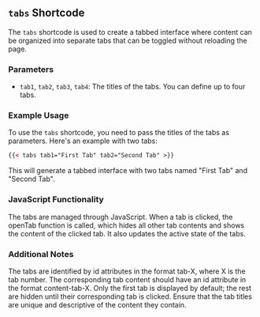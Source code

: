 ## `tabs` Shortcode

The `tabs` shortcode is used to create a tabbed interface where content can be organized into separate tabs that can be toggled without reloading the page.

### Parameters

- `tab1`, `tab2`, `tab3`, `tab4`: The titles of the tabs. You can define up to four tabs.

### Example Usage

To use the `tabs` shortcode, you need to pass the titles of the tabs as parameters. Here's an example with two tabs:

```html
{{< tabs tab1="First Tab" tab2="Second Tab" >}}
```

This will generate a tabbed interface with two tabs named "First Tab" and "Second Tab".

### JavaScript Functionality
The tabs are managed through JavaScript. When a tab is clicked, the openTab function is called, which hides all other tab contents and shows the content of the clicked tab. It also updates the active state of the tabs.

### Additional Notes
The tabs are identified by id attributes in the format tab-X, where X is the tab number.
The corresponding tab content should have an id attribute in the format content-tab-X.
Only the first tab is displayed by default; the rest are hidden until their corresponding tab is clicked.
Ensure that the tab titles are unique and descriptive of the content they contain.